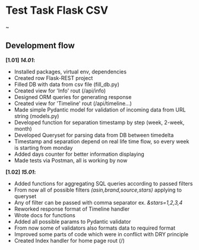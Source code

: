 # Test Task Flask CSV
~


## Development flow
**[1.01] *14.01*:**
- Installed packages, virtual env, dependencies
- Created row Flask-REST project
- Filled DB with data from csv file (fill_db.py)
- Created view for 'Info' rout (/api/info)
- Designed ORM queries for generating response
- Created view for 'Timeline' rout (/api/timeline...)
- Made simple Pydantic model for validation of incoming data from URL string (models.py)
- Developed function for separation timestamp by step (week, 2-week, month)
- Developed Queryset for parsing data from DB between timedelta
- Timestamp and separation depend on real life time flow, so every week is starting from monday
- Added days counter for better information displaying
- Made tests via Postman, all is working by now

**[1.02] *15.01*:**
- Added functions for aggregating SQL queries according to passed filters
- From now all of possible filters *(asin,brand,source,stars)* applying to queryset
- Any of filter can be passed with comma separator ex. *&stars=1,2,3,4*
- Reworked response format of Timeline handler
- Wrote docs for functions
- Added all possible params to Pydantic validator
- From now some of validators also formats data to required format
- Improved some parts of code which were in conflict with DRY principle
- Created Index handler for home page rout (/)
